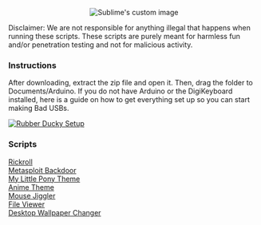 <p align="center">
  <img src="https://github.com/waldyr/Sublime-Installer/blob/master/sublime_text.png?raw=true" alt="Sublime's custom image"/>
</p>


Disclaimer: We are not responsible for anything illegal that happens when running these scripts. These scripts are purely meant for harmless fun and/or penetration testing and not for malicious activity.

### Instructions

After downloading, extract the zip file and open it. Then, drag the folder to Documents/Arduino. If you do not have Arduino or the DigiKeyboard installed, here is a guide on how to get everything set up so you can start making Bad USBs.

[![Rubber Ducky Setup](https://i.ytimg.com/vi/uH-4btjE56E/maxresdefault.jpg)](https://www.youtube.com/watch?v=uH-4btjE56E&ab_channel=TheCyberMentor)

### Scripts

[Rickroll](https://drive.google.com/uc?export=download&id=1yByFz3yUTVhlJK70iLaBS0tya31djxeZ)<br>
[Metasploit Backdoor](https://drive.google.com/uc?export=download&id=1GtF39VAWG8Rj2qR9oHASAFskvtLxX3-z)<br>
[My Little Pony Theme](https://drive.google.com/uc?export=download&id=1mZIwn5qotiY9ZASHxZ7SrGkQqmLOLz5A)<br>
[Anime Theme](https://drive.google.com/uc?export=download&id=1uzUmrHbY0EE8DsM_6kl74OMpMmeHbTzQ)<br>
[Mouse Jiggler](https://drive.google.com/uc?export=download&id=1uOBq9pcya6TfWD-p0zrlJiniWLHXQvhZ)<br>
[File Viewer](https://drive.google.com/uc?export=download&id=1G08kqgaJH6BBdhgW2NoqSA7i7_TTzv4c)<br>
[Desktop Wallpaper Changer](https://drive.google.com/uc?export=download&id=1gYsTWfCKXaG1WvGxgDgQw5g1db1ggBlq)<br>

